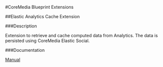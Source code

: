 #CoreMedia Blueprint Extensions

##Elastic Analytics Cache Extension

###Description

Extension to retrieve and cache computed data from Analytics. The data is persisted using CoreMedia Elastic Social.

###Documentation

[Manual](https://documentation.coremedia.com/cm8/current/manuals/analytics-connectors-en/webhelp/content/Retrieval.html)
